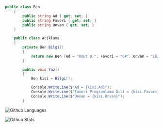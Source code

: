 ```csharp
public class Ben
    {
        public string Ad { get; set; }
        public string Favori { get; set; }
        public string Unvan { get; set; }
    }

    public class Aciklama
    {
        private Ben Bilgi()
        {
            return new Ben {Ad = "Umut D.", Favori = "C#", Unvan = "Lüzumsuz İşler Müdürü"};
        }

        public void Yaz()
        {
            Ben kisi = Bilgi();

            Console.WriteLine($"Ad = {kisi.Ad}");
            Console.WriteLine($"Favori Programlama Dili = {kisi.Favori}");
            Console.WriteLine($"Ünvan = {kisi.Unvan}");
        }
```

![Github Languages](https://github-readme-stats.vercel.app/api/top-langs/?username=umut-d&layout=compact&hide=html)

![Github Stats](https://readmestats.vercel.app/api?username=umut-d&show_icons=true&title_color=333&icon_color=d43111&count_private=true&include_all_commits=true)
